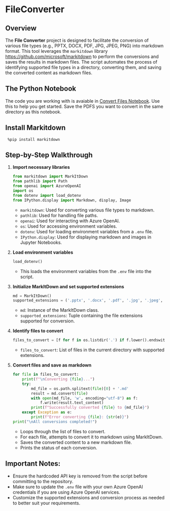 # FileConverter  
  
## Overview  
The **File Converter** project is designed to facilitate the conversion of various file types (e.g., PPTX, DOCX, PDF, JPG, JPEG, PNG) into markdown format. This tool leverages the `markitdown` library https://github.com/microsoft/markitdown to perform the conversions and saves the results in markdown files. The script automates the process of identifying supported file types in a directory, converting them, and saving the converted content as markdown files.  

## The Python Notebook
The code you are working with is avaiable in [Convert Files Notebook](./convertfiles.ipynb). Use this to help you get started. Save the PDFS you want to convert in the same directory as this notebook.

## Install Markitdown
```
 %pip install markitdown
```
## Step-by-Step Walkthrough  
  
1. **Import necessary libraries**  
    ```python  
    from markitdown import MarkItDown  
    from pathlib import Path  
    from openai import AzureOpenAI  
    import os  
    from dotenv import load_dotenv  
    from IPython.display import Markdown, display, Image  
    ```  
    - `markitdown`: Used for converting various file types to markdown.  
    - `pathlib`: Used for handling file paths.  
    - `openai`: Used for interacting with Azure OpenAI.  
    - `os`: Used for accessing environment variables.  
    - `dotenv`: Used for loading environment variables from a `.env` file.  
    - `IPython.display`: Used for displaying markdown and images in Jupyter Notebooks.  
  
2. **Load environment variables**  
    ```python  
    load_dotenv()  
    ```  
    - This loads the environment variables from the `.env` file into the script.  
  
3. **Initialize MarkItDown and set supported extensions**  
    ```python  
    md = MarkItDown()  
    supported_extensions = ('.pptx', '.docx', '.pdf', '.jpg', '.jpeg', '.png')  
    ```  
    - `md`: Instance of the MarkItDown class.  
    - `supported_extensions`: Tuple containing the file extensions supported for conversion.  
  
4. **Identify files to convert**  
    ```python  
    files_to_convert = [f for f in os.listdir('.') if f.lower().endswith(supported_extensions)]  
    ```  
    - `files_to_convert`: List of files in the current directory with supported extensions.  
  
5. **Convert files and save as markdown**  
    ```python  
    for file in files_to_convert:  
        print(f"\nConverting {file}...")  
        try:  
            md_file = os.path.splitext(file)[0] + '.md'  
            result = md.convert(file)  
            with open(md_file, 'w', encoding="utf-8") as f:  
                f.write(result.text_content)  
            print(f"Successfully converted {file} to {md_file}")  
        except Exception as e:  
            print(f"Error converting {file}: {str(e)}")  
    print("\nAll conversions completed!")  
    ```  
    - Loops through the list of files to convert.  
    - For each file, attempts to convert it to markdown using MarkItDown.  
    - Saves the converted content to a new markdown file.  
    - Prints the status of each conversion.  
  
## Important Notes:  
- Ensure the hardcoded API key is removed from the script before committing to the repository.  
- Make sure to update the `.env` file with your own Azure OpenAI credentials if you are using Azure OpenAI services.  
- Customize the supported extensions and conversion process as needed to better suit your requirements.  